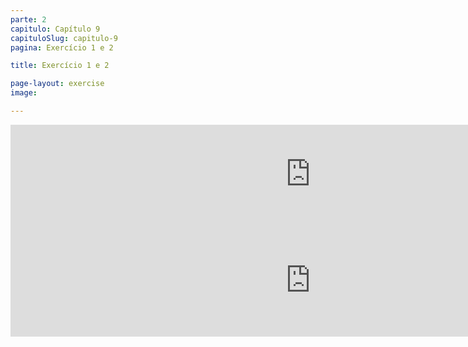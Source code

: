 ```yaml
---
parte: 2
capitulo: Capítulo 9
capituloSlug: capitulo-9
pagina: Exercício 1 e 2

title: Exercício 1 e 2

page-layout: exercise
image:

---
```


<!-- <img src="{{site.baseurl}}/assets/graphics/content/2_2_1_1_1.png"/> -->

<iframe src="https://player.vimeo.com/video/226770762?title=0&byline=0&portrait=0" width="960" height="158" frameborder="0" webkitallowfullscreen mozallowfullscreen allowfullscreen></iframe>

<iframe src="https://player.vimeo.com/video/226770794?title=0&byline=0&portrait=0" width="960" height="181" frameborder="0" webkitallowfullscreen mozallowfullscreen allowfullscreen></iframe>

